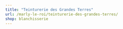 ```yaml
---
title: "Teinturerie des Grandes Terres"
url: /marly-le-roi/teinturerie-des-grandes-terres/
shop: blanchisserie
---
```

